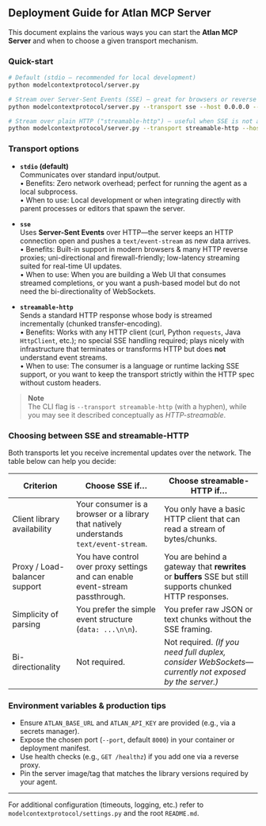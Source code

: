 ## Deployment Guide for Atlan MCP Server

This document explains the various ways you can start the **Atlan MCP Server** and when to choose a given transport mechanism.

### Quick-start

```bash
# Default (stdio – recommended for local development)
python modelcontextprotocol/server.py

# Stream over Server-Sent Events (SSE) – great for browsers or reverse proxies
python modelcontextprotocol/server.py --transport sse --host 0.0.0.0 --port 8000

# Stream over plain HTTP ("streamable-http") – useful when SSE is not available
python modelcontextprotocol/server.py --transport streamable-http --host 0.0.0.0 --port 8000 --path /
```

### Transport options

- **`stdio` (default)**  
  Communicates over standard input/output.  
  • Benefits: Zero network overhead; perfect for running the agent as a local subprocess.  
  • When to use: Local development or when integrating directly with parent processes or editors that spawn the server.

- **`sse`**  
  Uses **Server-Sent Events** over HTTP—the server keeps an HTTP connection open and pushes a `text/event-stream` as new data arrives.  
  • Benefits: Built-in support in modern browsers & many HTTP reverse proxies; uni-directional and firewall-friendly; low-latency streaming suited for real-time UI updates.  
  • When to use: When you are building a Web UI that consumes streamed completions, or you want a push-based model but do not need the bi-directionality of WebSockets.

- **`streamable-http`**  
  Sends a standard HTTP response whose body is streamed incrementally (chunked transfer-encoding).  
  • Benefits: Works with any HTTP client (curl, Python `requests`, Java `HttpClient`, etc.); no special SSE handling required; plays nicely with infrastructure that terminates or transforms HTTP but does **not** understand event streams.  
  • When to use: The consumer is a language or runtime lacking SSE support, or you want to keep the transport strictly within the HTTP spec without custom headers.

> **Note**  
> The CLI flag is `--transport streamable-http` (with a hyphen), while you may see it described conceptually as *HTTP-streamable*.

### Choosing between **SSE** and **streamable-HTTP**

Both transports let you receive incremental updates over the network. The table below can help you decide:

| Criterion | Choose **SSE** if… | Choose **streamable-HTTP** if… |
|-----------|-------------------|------------------------------|
| Client library availability | Your consumer is a browser or a library that natively understands `text/event-stream`. | You only have a basic HTTP client that can read a stream of bytes/chunks. |
| Proxy / Load-balancer support | You have control over proxy settings and can enable event-stream passthrough. | You are behind a gateway that **rewrites** or **buffers** SSE but still supports chunked HTTP responses. |
| Simplicity of parsing | You prefer the simple event structure (`data: ...\n\n`). | You prefer raw JSON or text chunks without the SSE framing. |
| Bi-directionality | Not required. | Not required. *(If you need full duplex, consider WebSockets—currently not exposed by the server.)* |

### Environment variables & production tips

* Ensure `ATLAN_BASE_URL` and `ATLAN_API_KEY` are provided (e.g., via a secrets manager).
* Expose the chosen port (`--port`, default `8000`) in your container or deployment manifest.
* Use health checks (e.g., `GET /healthz`) if you add one via a reverse proxy.
* Pin the server image/tag that matches the library versions required by your agent.

---

For additional configuration (timeouts, logging, etc.) refer to `modelcontextprotocol/settings.py` and the root `README.md`.
